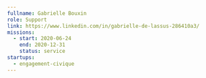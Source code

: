 ```yaml
---
fullname: Gabrielle Bouxin
role: Support
link: https://www.linkedin.com/in/gabrielle-de-lassus-286410a3/
missions:
  - start: 2020-06-24
    end: 2020-12-31
    status: service
startups:
  - engagement-civique
---
```

